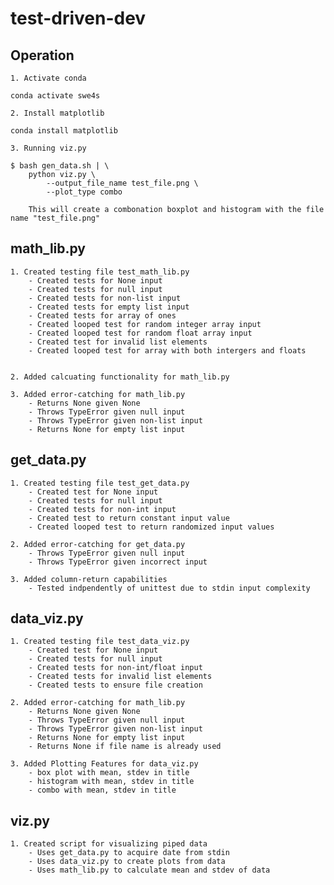 # test-driven-dev

## Operation

    1. Activate conda

```
conda activate swe4s
```
    2. Install matplotlib

```
conda install matplotlib
```

    3. Running viz.py
```
$ bash gen_data.sh | \
    python viz.py \
        --output_file_name test_file.png \
        --plot_type combo
```
        This will create a combonation boxplot and histogram with the file name "test_file.png"

## math_lib.py

    1. Created testing file test_math_lib.py
        - Created tests for None input
        - Created tests for null input
        - Created tests for non-list input
        - Created tests for empty list input
        - Created tests for array of ones
        - Created looped test for random integer array input
        - Created looped test for random float array input
        - Created test for invalid list elements
        - Created looped test for array with both intergers and floats


    2. Added calcuating functionality for math_lib.py
    
    3. Added error-catching for math_lib.py
        - Returns None given None
        - Throws TypeError given null input
        - Throws TypeError given non-list input
        - Returns None for empty list input

## get_data.py

    1. Created testing file test_get_data.py
        - Created test for None input
        - Created tests for null input
        - Created tests for non-int input
        - Created test to return constant input value
        - Created looped test to return randomized input values
    
    2. Added error-catching for get_data.py
        - Throws TypeError given null input
        - Throws TypeError given incorrect input
    
    3. Added column-return capabilities
        - Tested indpendently of unittest due to stdin input complexity

## data_viz.py

    1. Created testing file test_data_viz.py
        - Created test for None input
        - Created tests for null input
        - Created tests for non-int/float input
        - Created tests for invalid list elements
        - Created tests to ensure file creation

    2. Added error-catching for math_lib.py
        - Returns None given None
        - Throws TypeError given null input
        - Throws TypeError given non-list input
        - Returns None for empty list input
        - Returns None if file name is already used

    3. Added Plotting Features for data_viz.py
        - box plot with mean, stdev in title
        - histogram with mean, stdev in title
        - combo with mean, stdev in title

## viz.py

    1. Created script for visualizing piped data
        - Uses get_data.py to acquire date from stdin
        - Uses data_viz.py to create plots from data
        - Uses math_lib.py to calculate mean and stdev of data 